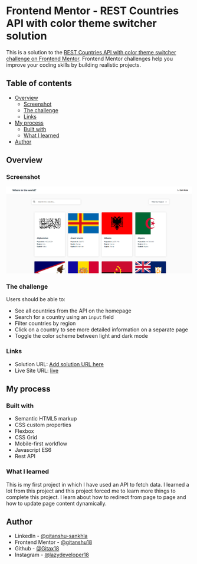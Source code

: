 # Frontend Mentor - REST Countries API with color theme switcher solution

This is a solution to the [REST Countries API with color theme switcher challenge on Frontend Mentor](https://www.frontendmentor.io/challenges/rest-countries-api-with-color-theme-switcher-5cacc469fec04111f7b848ca). Frontend Mentor challenges help you improve your coding skills by building realistic projects. 

## Table of contents

- [Overview](#overview)
  - [Screenshot](#screenshot)
  - [The challenge](#the-challenge)
  - [Links](#links)
- [My process](#my-process)
  - [Built with](#built-with)
  - [What I learned](#what-i-learned)
- [Author](#author)



## Overview
### Screenshot

![](./screenshot.png)

### The challenge

Users should be able to:

- See all countries from the API on the homepage
- Search for a country using an `input` field
- Filter countries by region
- Click on a country to see more detailed information on a separate page
- Toggle the color scheme between light and dark mode


### Links
- Solution URL: [Add solution URL here](https://your-solution-url.com)
- Live Site URL: [live](https://check-your-country.netlify.app/)

## My process

### Built with

- Semantic HTML5 markup
- CSS custom properties
- Flexbox
- CSS Grid
- Mobile-first workflow
- Javascript ES6
- Rest API


### What I learned

This is my first project in which I have used an API to fetch data. I learned a lot from this project and this project forced me to learn more things to complete this project. I learn about how to redirect from page to page and how to update page content dynamically.


## Author

- LinkedIn - [@gitanshu-sankhla](https://www.linkedin.com/in/gitanshu-sankhla/)
- Frontend Mentor - [@gitanshu18](https://www.frontendmentor.io/profile/gitanshu18)
- Github - [@Gitax18](https://github.com/Gitax18)
- Instagram - [@lazydeveloper18](https://www.instagram.com/lazydeveloper18/)